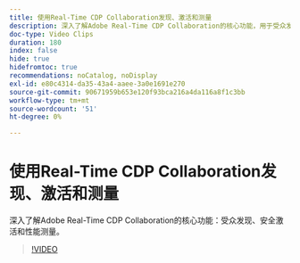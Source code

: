 ```yaml
---
title: 使用Real-Time CDP Collaboration发现、激活和测量
description: 深入了解Adobe Real-Time CDP Collaboration的核心功能，用于受众发现、安全激活和性能测量。
doc-type: Video Clips
duration: 180
index: false
hide: true
hidefromtoc: true
recommendations: noCatalog, noDisplay
exl-id: e80c4314-da35-43a4-aaee-3a0e1691e270
source-git-commit: 90671959b653e120f93bca216a4da116a8f1c3bb
workflow-type: tm+mt
source-wordcount: '51'
ht-degree: 0%

---
```


# 使用Real-Time CDP Collaboration发现、激活和测量

深入了解Adobe Real-Time CDP Collaboration的核心功能：受众发现、安全激活和性能测量。

<!-- 72_OS511_3442426_179_discover-activate-and-measure-with-realtime-cdp-collaboration -->
>[!VIDEO](https://video.tv.adobe.com/v/3460185/?learn=on&enablevpops=true&captions=chi_hans)
